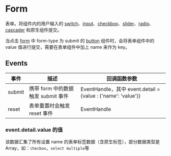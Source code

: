 # Form

表单。将组件内的用户输入的 [switch](./README.Switch.md)、[input](./README.Input.md)、[checkbox](./README.Checkbox.md)、[slider](./README.Slider.md)、[radio](./README.Radio.md)、[cascader](./README.Cascader.md) 和原生组件提交。

当点击 [form](./README.Form.md) 中 form-type 为 submit 的 [button](./README.Button.md) 组件时，会将表单组件中的 value 值进行提交，需要在表单组件中加上 name 来作为 key。

## Events

| 事件   | 描述                               | 回调函数参数                                                 |
| ------ | ---------------------------------- | ------------------------------------------------------------ |
| submit | 携带 form 中的数据触发 submit 事件 | EventHandle，其中 event.detail = {value : {'name': 'value'}} |
| reset  | 表单重置时会触发 reset 事件        | EventHandle                                                  |

### event.detail.value 的值

该数据汇集了所有设置 name 的表单标签数据（含原生标签），部分数据类型是 Array，如：`checbox`，`select multiple`等
